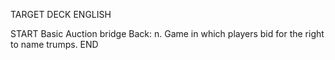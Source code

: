 TARGET DECK
ENGLISH

START
Basic
Auction bridge
Back: n. Game in which players bid for the right to name trumps.
END
